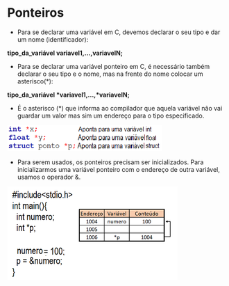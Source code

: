 # Ponteiros
+ <p>Para se declarar uma variável em C, devemos declarar o seu tipo e dar um nome (identificador):</p>
<b>tipo_da_variável variavel1,...,variavelN;</b>

+ <p>Para se declarar uma variável ponteiro em C, é necessário também declarar o seu tipo e o nome, mas na frente do nome colocar um asterisco(*):</p>
<b>tipo_da_variável *variavel1,...,*variavelN;</b>

+ <p>É o asterisco (*) que informa ao compilador que aquela variável não vai guardar um valor mas sim um endereço para o tipo especificado.
</p>

![figura](/markdowns/declaracao.png) 

+ Para serem usados, os ponteiros precisam ser inicializados. Para inicializarmos uma variável ponteiro com o endereço de outra variável, usamos o operador &. 

![figura1](/markdowns/ponteiro.png) 
